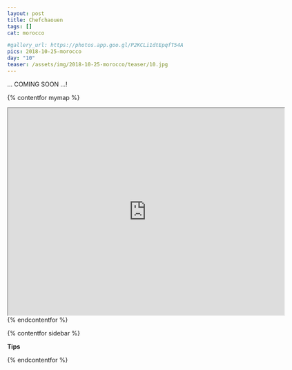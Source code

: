 ```yaml
---
layout: post
title: Chefchaouen 
tags: []
cat: morocco

#gallery_url: https://photos.app.goo.gl/P2KCLi1dtEpqfT54A
pics: 2018-10-25-morocco
day: "10"
teaser: /assets/img/2018-10-25-morocco/teaser/10.jpg
---
```




... COMING SOON ...!

{% contentfor mymap %}
<iframe src="https://www.google.com/maps/d/embed?mid=1Lmwzf0F3b3ic0P1oS22JnqXV0DlnrQtC&ehbc=2E312F" width="640" height="480"></iframe>
{% endcontentfor %}

{% contentfor sidebar %}

**Tips**

{% endcontentfor %}